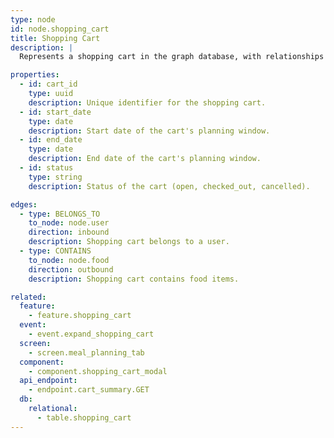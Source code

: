 ```yaml
---
type: node
id: node.shopping_cart
title: Shopping Cart
description: |
  Represents a shopping cart in the graph database, with relationships to users and foods.

properties:
  - id: cart_id
    type: uuid
    description: Unique identifier for the shopping cart.
  - id: start_date
    type: date
    description: Start date of the cart's planning window.
  - id: end_date
    type: date
    description: End date of the cart's planning window.
  - id: status
    type: string
    description: Status of the cart (open, checked_out, cancelled).

edges:
  - type: BELONGS_TO
    to_node: node.user
    direction: inbound
    description: Shopping cart belongs to a user.
  - type: CONTAINS
    to_node: node.food
    direction: outbound
    description: Shopping cart contains food items.

related:
  feature:
    - feature.shopping_cart
  event:
    - event.expand_shopping_cart
  screen:
    - screen.meal_planning_tab
  component:
    - component.shopping_cart_modal
  api_endpoint:
    - endpoint.cart_summary.GET
  db:
    relational:
      - table.shopping_cart
---
```

